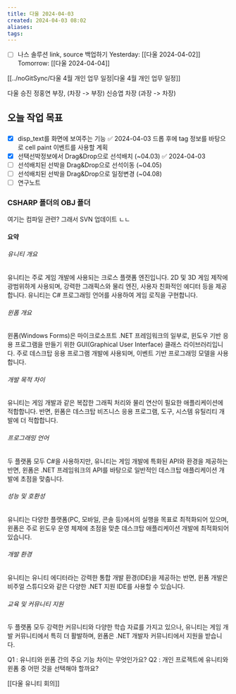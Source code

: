 ```yaml
---
title: 다울 2024-04-03
created: 2024-04-03 08:02
aliases: 
tags:
---
```

- [ ] 나스 솔루션 link, source 백업하기
Yesterday: [[다울 2024-04-02]]
Tomorrow: [[다울 2024-04-04]]

[[../noGitSync/다울 4월 개인 업무 일정|다울 4월 개인 업무 일정]]

다울 승진 
정홍연 부장, (차장 -> 부장)
신승엽 차장 (과장 -> 차장)
## 오늘 작업 목표
### 
- [x] disp_text를 화면에 보여주는 기능 ✅ 2024-04-03
드롭 후에 tag 정보를 바탕으로 cell paint 이벤트를 사용할 계획
- [x] 선택선박정보에서 Drag&Drop으로 선석배치 (~04.03) ✅ 2024-04-03
- [ ] 선석배치된 선박을 Drag&Drop으로 선석이동	(~04.05)
- [ ] 선석배치된 선박을 Drag&Drop으로 일정변경	(~04.08)
- [ ] 연구노트 

### CSHARP 폴더의 OBJ 폴더
여기는 컴파일 관련?
그래서 SVN 업데이트 ㄴㄴ


#### 요약
###### 유니티 개요
유니티는 주로 게임 개발에 사용되는 크로스 플랫폼 엔진입니다. 
2D 및 3D 게임 제작에 광범위하게 사용되며, 
강력한 그래픽스와 물리 엔진, 사용자 친화적인 에디터 등을 제공합니다.
유니티는 C# 프로그래밍 언어를 사용하여 게임 로직을 구현합니다.

###### 윈폼 개요
윈폼(Windows Forms)은 마이크로소프트 .NET 프레임워크의 일부로, 
윈도우 기반 응용 프로그램을 만들기 위한 
GUI(Graphical User Interface) 클래스 라이브러리입니다. 
주로 데스크탑 응용 프로그램 개발에 사용되며, 
이벤트 기반 프로그래밍 모델을 사용합니다.

###### 개발 목적 차이
유니티는 게임 개발과 같은 복잡한 그래픽 처리와 물리 연산이 필요한 애플리케이션에 적합합니다. 
반면, 윈폼은 데스크탑 비즈니스 응용 프로그램, 도구, 시스템 유틸리티 개발에 더 적합합니다.

###### 프로그래밍 언어
두 플랫폼 모두 C#을 사용하지만, 
유니티는 게임 개발에 특화된 API와 환경을 제공하는 반면, 
윈폼은 .NET 프레임워크의 API를 바탕으로 
일반적인 데스크탑 애플리케이션 개발에 초점을 맞춥니다.

###### 성능 및 호환성
유니티는 다양한 플랫폼(PC, 모바일, 콘솔 등)에서의 실행을 목표로 최적화되어 있으며, 
윈폼은 주로 윈도우 운영 체제에 초점을 맞춘 데스크탑 애플리케이션 개발에 최적화되어 있습니다.

###### 개발 환경
유니티는 유니티 에디터라는 강력한 통합 개발 환경(IDE)을 제공하는 반면, 
윈폼 개발은 비주얼 스튜디오와 같은 다양한 .NET 지원 IDE를 사용할 수 있습니다.

###### 교육 및 커뮤니티 지원
두 플랫폼 모두 강력한 커뮤니티와 다양한 학습 자료를 가지고 있으나, 
유니티는 게임 개발 커뮤니티에서 특히 더 활발하며, 
윈폼은 .NET 개발자 커뮤니티에서 지원을 받습니다.

Q1 : 유니티와 윈폼 간의 주요 기능 차이는 무엇인가요?
Q2 : 개인 프로젝트에 유니티와 윈폼 중 어떤 것을 선택해야 할까요?


[[다울 유니티 회의]]